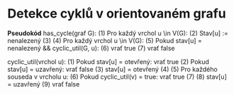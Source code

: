 # Detekce cyklů v orientovaném grafu

**Pseudokód**
has_cycle(graf G):
(1) Pro každý vrchol u \in V(G):
(2)     Stav[u] := nenalezený
(3)
(4) Pro každý vrchol u \in V(G):
(5)     Pokud stav[u] = nenalezený && cyclic_util(G, u):
(6)         vrať true
(7) vrať false

cyclic_util(vrchol u):
(1) Pokud stav[u] = otevřený: vrať true
(2) Pokud stav[u] = uzavřený: vrať false
(3) stav[u] = otevřený
(4) 
(5) Pro každého souseda v vrcholu u:
(6)     Pokud cyclic_util(v) = true: vrať true
(7)
(8) stav[u] = uzavřený
(9) vrať false